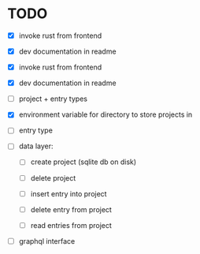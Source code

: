 # TODO

* [x] invoke rust from frontend

* [x] dev documentation in readme

* [x] invoke rust from frontend

* [x] dev documentation in readme

* [ ] project + entry types 

* [x] environment variable for directory to store projects in

* [ ] entry type

* [ ] data layer: 

  - [ ] create project (sqlite db on disk)

  - [ ] delete project  

  - [ ] insert entry into project

  - [ ] delete entry from project

  - [ ] read entries from project

* [ ] graphql interface